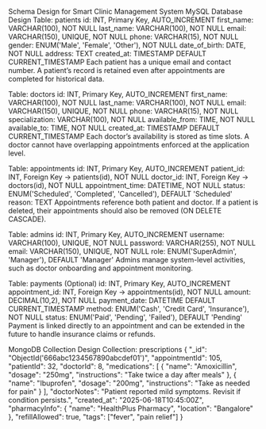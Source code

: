 Schema Design for Smart Clinic Management System
MySQL Database Design
Table: patients
id: INT, Primary Key, AUTO_INCREMENT
first_name: VARCHAR(100), NOT NULL
last_name: VARCHAR(100), NOT NULL
email: VARCHAR(150), UNIQUE, NOT NULL
phone: VARCHAR(15), NOT NULL
gender: ENUM('Male', 'Female', 'Other'), NOT NULL
date_of_birth: DATE, NOT NULL
address: TEXT
created_at: TIMESTAMP DEFAULT CURRENT_TIMESTAMP
Each patient has a unique email and contact number. A patient’s record is retained even after appointments are completed for historical data.

Table: doctors
id: INT, Primary Key, AUTO_INCREMENT
first_name: VARCHAR(100), NOT NULL
last_name: VARCHAR(100), NOT NULL
email: VARCHAR(150), UNIQUE, NOT NULL
phone: VARCHAR(15), NOT NULL
specialization: VARCHAR(100), NOT NULL
available_from: TIME, NOT NULL
available_to: TIME, NOT NULL
created_at: TIMESTAMP DEFAULT CURRENT_TIMESTAMP
Each doctor’s availability is stored as time slots. A doctor cannot have overlapping appointments enforced at the application level.

Table: appointments
id: INT, Primary Key, AUTO_INCREMENT
patient_id: INT, Foreign Key → patients(id), NOT NULL
doctor_id: INT, Foreign Key → doctors(id), NOT NULL
appointment_time: DATETIME, NOT NULL
status: ENUM('Scheduled', 'Completed', 'Cancelled'), DEFAULT 'Scheduled'
reason: TEXT
Appointments reference both patient and doctor. If a patient is deleted, their appointments should also be removed (ON DELETE CASCADE).

Table: admins
id: INT, Primary Key, AUTO_INCREMENT
username: VARCHAR(100), UNIQUE, NOT NULL
password: VARCHAR(255), NOT NULL
email: VARCHAR(150), UNIQUE, NOT NULL
role: ENUM('SuperAdmin', 'Manager'), DEFAULT 'Manager'
Admins manage system-level activities, such as doctor onboarding and appointment monitoring.

Table: payments (Optional)
id: INT, Primary Key, AUTO_INCREMENT
appointment_id: INT, Foreign Key → appointments(id), NOT NULL
amount: DECIMAL(10,2), NOT NULL
payment_date: DATETIME DEFAULT CURRENT_TIMESTAMP
method: ENUM('Cash', 'Credit Card', 'Insurance'), NOT NULL
status: ENUM('Paid', 'Pending', 'Failed'), DEFAULT 'Pending'
Payment is linked directly to an appointment and can be extended in the future to handle insurance claims or refunds.

MongoDB Collection Design
Collection: prescriptions
{
  "_id": "ObjectId('666abc1234567890abcdef01')",
  "appointmentId": 105,
  "patientId": 32,
  "doctorId": 8,
  "medications": [
    {
      "name": "Amoxicillin",
      "dosage": "250mg",
      "instructions": "Take twice a day after meals"
    },
    {
      "name": "Ibuprofen",
      "dosage": "200mg",
      "instructions": "Take as needed for pain"
    }
  ],
  "doctorNotes": "Patient reported mild symptoms. Revisit if condition persists.",
  "created_at": "2025-06-18T10:45:00Z",
  "pharmacyInfo": {
    "name": "HealthPlus Pharmacy",
    "location": "Bangalore"
  },
  "refillAllowed": true,
  "tags": ["fever", "pain relief"]
}
